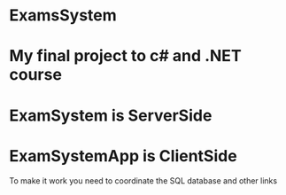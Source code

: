 # ExamsSystem
# My final project to c# and .NET course
# ExamSystem is ServerSide
# ExamSystemApp is ClientSide
To make it work you need to coordinate the SQL database and other links
